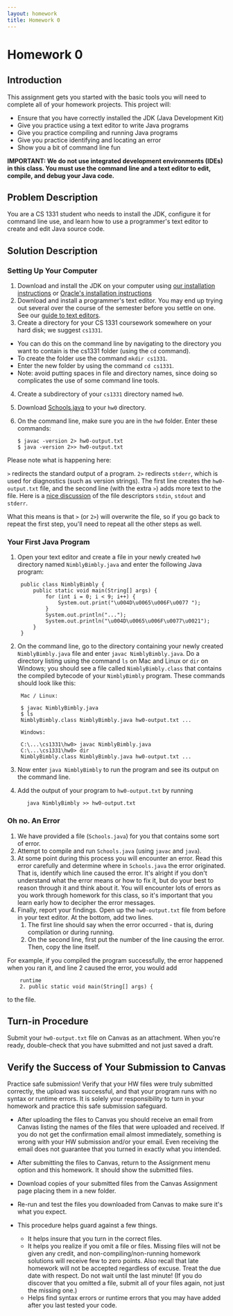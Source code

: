 ```yaml
---
layout: homework
title: Homework 0
---
```


# Homework 0

## Introduction

This assignment gets you started with the basic tools you will need to complete all of your homework projects.  This project will:

- Ensure that you have correctly installed the JDK (Java Development Kit)
- Give you practice using a text editor to write Java programs
- Give you practice compiling and running Java programs
- Give you practice identifying and locating an error
- Show you a bit of command line fun

**IMPORTANT: We do not use integrated development environments (IDEs) in this class. You must use the command line and a text editor to edit, compile, and debug your Java code.**

## Problem Description

You are a CS 1331 student who needs to install the JDK, configure it for command line use, and learn how to use a programmer's text editor to create and edit Java source code.

## Solution Description

### Setting Up Your Computer

1. Download and install the JDK on your computer using [our installation instructions](http://cs1331.gatech.edu/install-java.html) or [Oracle's installation instructions](http://docs.oracle.com/javase/8/docs/technotes/guides/install/install_overview.html)
2. Download and install a programmer's text editor.  You may end up trying out several over the course of the semester before you settle on one.  See our [guide to text editors](http://cs1331.gatech.edu/text-editors.html).
3. Create a directory for your CS 1331 coursework somewhere on your hard disk; we suggest `cs1331`.
  * You can do this on the command line by navigating to the directory you want to contain is the cs1331 folder (using the `cd` command).
  * To create the folder use the command `mkdir cs1331`.
  * Enter the new folder by using the command `cd cs1331`.
  * Note: avoid putting spaces in file and directory names, since doing so complicates the use of some command line tools.
4. Create a subdirectory of your `cs1331` directory named `hw0`.
5. Download [Schools.java](Schools.java) to your `hw0` directory.
6.  On the command line, make sure you are in the `hw0` folder. Enter these commands:

        $ javac -version 2> hw0-output.txt
        $ java -version 2>> hw0-output.txt

Please note what is happening here:

`>` redirects the standard output of a program.  `2>` redirects `stderr`, which is used for diagnostics (such as version strings).  The first line creates the `hw0-output.txt` file, and the second line (with the extra `>`) adds more text to the file. Here is a [nice discussion](http://www.jstorimer.com/blogs/workingwithcode/7766119-when-to-use-stderr-instead-of-stdout) of the file descriptors `stdin`, `stdout` and `stderr`.

What this means is that `>` (or `2>`) will overwrite the file, so if you go back to repeat the first step, you'll need to repeat all the other steps as well.

### Your First Java Program

1. Open your text editor and create a file in your newly created `hw0` directory named `NimblyBimbly.java` and enter the following Java program:

        public class NimblyBimbly {
            public static void main(String[] args) {
                for (int i = 0; i < 9; i++) {
                    System.out.print("\u004D\u0065\u006F\u0077 ");
                }
                System.out.println("...");
                System.out.println("\u004D\u0065\u006F\u0077\u0021");
            }
        }

2. On the command line, go to the directory containing your newly created `NimblyBimbly.java` file and enter `javac NimblyBimbly.java`. Do a directory listing using the command `ls` on Mac and Linux or `dir` on Windows; you should see a file called `NimblyBimbly.class` that contains the compiled bytecode of your `NimblyBimbly` program.  These commands should look like this:

        Mac / Linux:

        $ javac NimblyBimbly.java
        $ ls
        NimblyBimbly.class NimblyBimbly.java hw0-output.txt ...

        Windows:

        C:\...\cs1331\hw0> javac NimblyBimbly.java
        C:\...\cs1331\hw0> dir
        NimblyBimbly.class NimblyBimbly.java hw0-output.txt ...

3. Now enter `java NimblyBimbly` to run the program and see its output on the command line.
4. Add the output of your program to `hw0-output.txt` by running

          java NimblyBimbly >> hw0-output.txt

### Oh no. An Error

1. We have provided a file (`Schools.java`) for you that contains some sort of error.
2. Attempt to compile and run `Schools.java` (using `javac` and `java`).
3. At some point during this process you will encounter an error. Read this error carefully and determine where in `Schools.java` the error originated. That is, identify which line caused the error. It's alright if you don't understand what the error means or how to fix it, but do your best to reason through it and think about it. You will encounter lots of errors as you work through homework for this class, so it's important that you learn early how to decipher the error messages.
4. Finally, report your findings. Open up the `hw0-output.txt` file from before in your text editor. At the bottom, add two lines.
    1. The first line should say when the error occurred - that is, during compilation or during running.
    2.  On the second line, first put the number of the line causing the error. Then, copy the line itself.

For example, if you compiled the program successfully, the error happened when you ran it, and line 2 caused
the error, you would add

        runtime
        2. public static void main(String[] args) {

to the file.

## Turn-in Procedure

Submit your `hw0-output.txt` file on Canvas as an attachment.  When you're ready, double-check that you have submitted and not just saved a draft.

## Verify the Success of Your Submission to Canvas

Practice safe submission! Verify that your HW files were truly submitted correctly, the upload was successful, and that your program runs with no syntax or runtime errors. It is solely your responsibility to turn in your homework and practice this safe submission safeguard.

- After uploading the files to Canvas you should receive an email from Canvas listing the names of the files that were uploaded and received. If you do not get the confirmation email almost immediately, something is wrong with your HW submission and/or your email. Even receiving the email does not guarantee that you turned in exactly what you intended.
- After submitting the files to Canvas, return to the Assignment menu option and this homework. It should show the submitted files.
- Download copies of your submitted files from the Canvas Assignment page placing them in a new folder.
- Re-run and test the files you downloaded from Canvas to make sure it's what you expect.
- This procedure helps guard against a few things.

    - It helps insure that you turn in the correct files.
    - It helps you realize if you omit a file or files. Missing files will not be given any credit, and non-compiling/non-running homework solutions will receive few to zero points. Also recall that late homework will not be accepted regardless of excuse. Treat the due date with respect.  Do not wait until the last minute!
(If you do discover that you omitted a file, submit all of your files again, not just the missing one.)
    - Helps find syntax errors or runtime errors that you may have added after you last tested your code.
